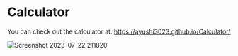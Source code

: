 # Calculator
 You can check out the calculator at:
 https://ayushi3023.github.io/Calculator/

![Screenshot 2023-07-22 211820](https://github.com/Ayushi3023/Calculator/assets/116361036/fee15ad1-b3a8-4964-9271-a09bf9d883dd)
